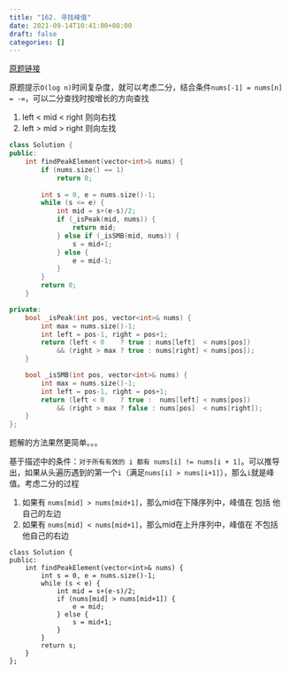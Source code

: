 ```yaml
---
title: "162. 寻找峰值"
date: 2021-09-14T10:41:00+08:00
draft: false
categories: []
---
```


[原题链接](https://leetcode-cn.com/problems/find-peak-element/)

原题提示`O(log n)`时间复杂度，就可以考虑二分，结合条件`nums[-1] = nums[n] = -∞`，可以二分查找时按增长的方向查找
1. left < mid < right 则向右找
2. left > mid > right 则向左找

```cpp
class Solution {
public:
    int findPeakElement(vector<int>& nums) {
        if (nums.size() == 1)
            return 0;
        
        int s = 0, e = nums.size()-1;
        while (s <= e) {
            int mid = s+(e-s)/2;
            if (_isPeak(mid, nums)) {
                return mid;
            } else if (_isSMB(mid, nums)) {
                s = mid+1;
            } else {
                e = mid-1;
            }
        }
        return 0;
    }

private:
    bool _isPeak(int pos, vector<int>& nums) {
        int max = nums.size()-1;
        int left = pos-1, right = pos+1;
        return (left < 0    ? true : nums[left]  < nums[pos])
            && (right > max ? true : nums[right] < nums[pos]);
    }

    bool _isSMB(int pos, vector<int>& nums) {
        int max = nums.size()-1;
        int left = pos-1, right = pos+1;
        return (left < 0    ? true :  nums[left] < nums[pos])
            && (right > max ? false : nums[pos]  < nums[right]);
    }
};
```

题解的方法果然更简单。。。

基于描述中的条件：`对于所有有效的 i 都有 nums[i] != nums[i + 1]`。可以推导出，如果从头遍历遇到的第一个`i`（满足`nums[i] > nums[i+1]`），那么`i`就是峰值。考虑二分的过程
1. 如果有 `nums[mid] > nums[mid+1]`，那么mid在下降序列中，峰值在 包括 他自己的左边
2. 如果有 `nums[mid] < nums[mid+1]`，那么mid在上升序列中，峰值在 不包括 他自己的右边

```
class Solution {
public:
    int findPeakElement(vector<int>& nums) {
        int s = 0, e = nums.size()-1;
        while (s < e) {
            int mid = s+(e-s)/2;
            if (nums[mid] > nums[mid+1]) {
                e = mid;
            } else {
                s = mid+1;
            }
        }
        return s;
    }
};
```